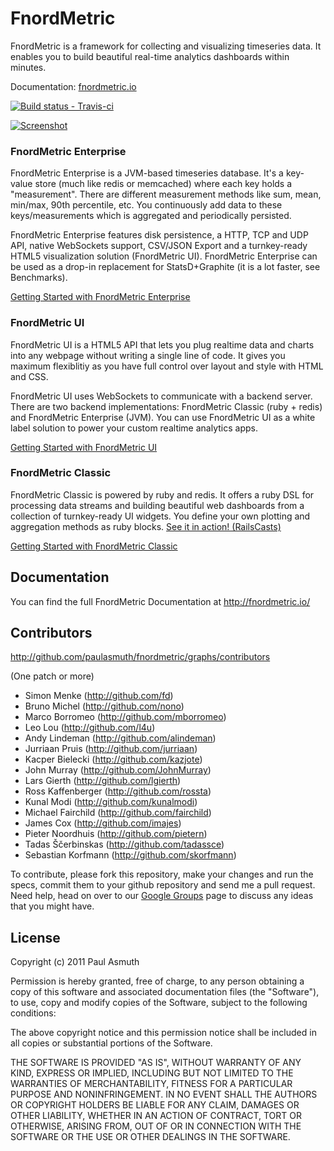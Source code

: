FnordMetric
===========

FnordMetric is a framework for collecting and visualizing timeseries data. It enables
you to build beautiful real-time analytics dashboards within minutes.

Documentation: [fnordmetric.io](http://fnordmetric.io/documentation/)

[ ![Build status - Travis-ci](https://secure.travis-ci.org/paulasmuth/fnordmetric.png) ](http://travis-ci.org/paulasmuth/fnordmetric)

[ ![Screenshot](https://github.com/paulasmuth/fnordmetric/raw/v1.0-alpha/doc/preview3.png) ](http://github.com/paulasmuth/fnordmetric)


### FnordMetric Enterprise

FnordMetric Enterprise is a JVM-based timeseries database. It's a key-value store
(much like redis or memcached) where each key holds a "measurement". There are
different measurement methods like sum, mean, min/max, 90th percentile, etc. You
continuously add data to these keys/measurements which is aggregated and periodically
persisted.

FnordMetric Enterprise features disk persistence, a HTTP, TCP and UDP API, native
WebSockets support, CSV/JSON Export and a turnkey-ready HTML5 visualization solution
(FnordMetric UI). FnordMetric Enterprise can be used as a drop-in replacement for
StatsD+Graphite (it is a lot faster, see Benchmarks).

[Getting Started with FnordMetric Enterprise](http://fnordmetric.io/documentation/enterprise_index)


### FnordMetric UI

FnordMetric UI is a HTML5 API that lets you plug realtime data and charts into any webpage
without writing a single line of code. It gives you maximum flexiblitiy as you have full
control over layout and style with HTML and CSS.

FnordMetric UI uses WebSockets to communicate with a backend server. There are two backend
implementations: FnordMetric Classic (ruby + redis) and FnordMetric Enterprise (JVM). You can use
FnordMetric UI as a white label solution to power your custom realtime analytics apps.

[Getting Started with FnordMetric UI](http://fnordmetric.io/documentation/ui_index)


### FnordMetric Classic

FnordMetric Classic is powered by ruby and redis. It offers a ruby DSL for processing data
streams and building beautiful web dashboards from a collection of turnkey-ready UI widgets.
You define your own plotting and aggregation methods as ruby blocks.  [See it in action! (RailsCasts)](http://railscasts.com/episodes/378-fnordmetric)

[Getting Started with FnordMetric Classic](http://fnordmetric.io/documentation/classic_index)



Documentation
-------------

You can find the full FnordMetric Documentation at http://fnordmetric.io/



Contributors
------------

http://github.com/paulasmuth/fnordmetric/graphs/contributors

(One patch or more)

+ Simon Menke (http://github.com/fd)
+ Bruno Michel (http://github.com/nono)
+ Marco Borromeo (http://github.com/mborromeo)
+ Leo Lou (http://github.com/l4u)
+ Andy Lindeman (http://github.com/alindeman)
+ Jurriaan Pruis (http://github.com/jurriaan)
+ Kacper Bielecki (http://github.com/kazjote)
+ John Murray (http://github.com/JohnMurray)
+ Lars Gierth (http://github.com/lgierth)
+ Ross Kaffenberger (http://github.com/rossta)
+ Kunal Modi (http://github.com/kunalmodi)
+ Michael Fairchild (http://github.com/fairchild)
+ James Cox (http://github.com/imajes)
+ Pieter Noordhuis (http://github.com/pietern)
+ Tadas Ščerbinskas (http://github.com/tadassce)
+ Sebastian Korfmann (http://github.com/skorfmann)

To contribute, please fork this repository, make your changes and run the 
specs, commit them to your github repository and send me a pull request.
Need help, head on over to our [Google Groups][1]  page to discuss any ideas
that you might have.


License
-------

Copyright (c) 2011 Paul Asmuth

Permission is hereby granted, free of charge, to any person obtaining
a copy of this software and associated documentation files (the
"Software"), to use, copy and modify copies of the Software, subject 
to the following conditions:

The above copyright notice and this permission notice shall be
included in all copies or substantial portions of the Software.

THE SOFTWARE IS PROVIDED "AS IS", WITHOUT WARRANTY OF ANY KIND,
EXPRESS OR IMPLIED, INCLUDING BUT NOT LIMITED TO THE WARRANTIES OF
MERCHANTABILITY, FITNESS FOR A PARTICULAR PURPOSE AND
NONINFRINGEMENT. IN NO EVENT SHALL THE AUTHORS OR COPYRIGHT HOLDERS BE
LIABLE FOR ANY CLAIM, DAMAGES OR OTHER LIABILITY, WHETHER IN AN ACTION
OF CONTRACT, TORT OR OTHERWISE, ARISING FROM, OUT OF OR IN CONNECTION
WITH THE SOFTWARE OR THE USE OR OTHER DEALINGS IN THE SOFTWARE.


  [1]: http://groups.google.com/group/fnordmetric
  [2]: http://www.screenr.com/KiJs
  [3]: https://secure.travis-ci.org/paulasmuth/fnordmetric.png
  [4]: http://travis-ci.org/paulasmuth/fnordmetric

